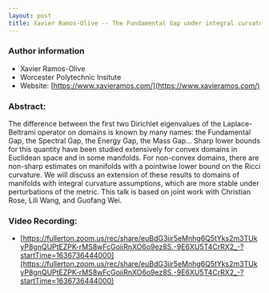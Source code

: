 ```yaml
---
layout: post
title: Xavier Ramos-Olive -- The Fundamental Gap under integral curvature assumptions
---
```


### Author information
* Xavier Ramos-Olive
* Worcester Polytechnic Insitute
* Website: [https://www.xavieramos.com/](https://www.xavieramos.com/)

### Abstract:

The difference between the first two Dirichlet eigenvalues of the Laplace-Beltrami operator on domains is known by many names: the Fundamental Gap, the Spectral Gap, the Energy Gap, the Mass Gap... Sharp lower bounds for this quantity have been studied extensively for convex domains in Euclidean space and in some manifolds. For non-convex domains, there are non-sharp estimates on manifolds with a pointwise lower bound on the Ricci curvature. We will discuss an extension of these results to domains of manifolds with integral curvature assumptions, which are more stable under perturbations of the metric. This talk is based on joint work with Christian Rose, Lili Wang, and Guofang Wei.



### Video Recording:

* [https://fullerton.zoom.us/rec/share/euBdG3iir5eMnhg6Q5tYks2m3TUkyP8gnQUPtEZPK-rMS8wFcGoiiRnXO6o9ez8S.-9E6XU5T4CrRX2_-?startTime=1636736444000](https://fullerton.zoom.us/rec/share/euBdG3iir5eMnhg6Q5tYks2m3TUkyP8gnQUPtEZPK-rMS8wFcGoiiRnXO6o9ez8S.-9E6XU5T4CrRX2_-?startTime=1636736444000)


